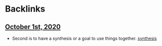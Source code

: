 
# Backlinks
## [October 1st, 2020](<October 1st, 2020.md>)
- Second is to have a synthesis or a goal to use things together. [synthesis](<synthesis.md>)

